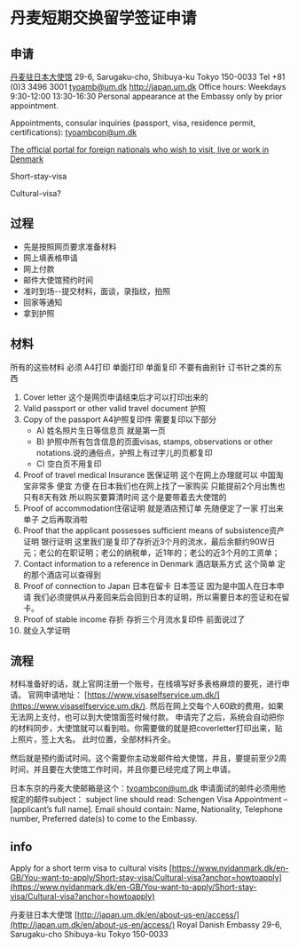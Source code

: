 # 丹麦短期交换留学签证申请

## 申请

[丹麦驻日本大使馆](http://japan.um.dk/en/)
29-6, Sarugaku-cho, Shibuya-ku
Tokyo 150-0033
Tel +81 (0)3 3496 3001
tyoamb@um.dk
http://japan.um.dk
Office hours: Weekdays 9:30-12:00 13:30-16:30
Personal appearance at the Embassy only by prior appointment.

Appointments, consular inquiries (passport, visa, residence permit, certifications): tyoambcon@um.dk

[The official portal for foreign nationals who wish to visit, live or work in Denmark](https://www.nyidanmark.dk/en-GB)

Short-stay-visa

Cultural-visa?













## 过程

- 先是按照网页要求准备材料
- 网上填表格申请
- 网上付款
- 邮件大使馆预约时间
- 准时到场--提交材料，面谈，录指纹，拍照
- 回家等通知
- 拿到护照

## 材料

所有的这些材料 必须 A4打印 单面打印 单面复印 不要有曲别针 订书针之类的东西

1. Cover letter 这个是网页申请结束后才可以打印出来的
2. Valid passport or other valid travel document  护照
3. Copy of the passport   A4护照复印件 需要复印以下部分
   - A) 姓名照片生日等信息页 就是第一页
   - B) 护照中所有包含信息的页面visas, stamps, observations or other notations.说的通俗点，护照上有过字儿的页都复印
   - C) 空白页不用复印
4. Proof of travel medical Insurance 医保证明 这个在网上办理就可以 中国淘宝非常多 便宜 方便 在日本我们也在网上找了一家购买 只能提前2个月出售也只有8天有效 所以购买要算清时间 这个是要带着去大使馆的
5. Proof of accommodation住宿证明 就是酒店预订单 先随便定了一家 打出来单子 之后再取消啦
6. Proof that the applicant possesses sufficient means of subsistence资产证明 银行证明 这里我们是复印了存折近3个月的流水，最后余额约90W日元；老公的在职证明；老公的纳税单，近1年的；老公的近3个月的工资单；
7. Contact information to a reference in Denmark 酒店联系方式 这个简单 定的那个酒店可以查得到
8. Proof of connection to Japan 日本在留卡 日本签证 因为是中国人在日本申请 我们必须提供从丹麦回来后会回到日本的证明，所以需要日本的签证和在留卡。
9. Proof of stable income  存折 存折三个月流水复印件 前面说过了
10. 就业入学证明

## 流程

材料准备好的话，就上官网注册一个账号，在线填写好多表格麻烦的要死，进行申请。
官网申请地址： [https://www.visaselfservice.um.dk/](https://www.visaselfservice.um.dk/).
然后在网上交每个人60欧的费用，如果无法网上支付，也可以到大使馆面签时候付款。
申请完了之后，系统会自动把你的材料同步，大使馆就可以看到啦。你需要做的就是把coverletter打印出来，贴上照片，签上大名。
此时位置，全部材料齐全。

然后就是预约面试时间。这个需要你主动发邮件给大使馆，并且，要提前至少2周时间，并且要在大使馆工作时间，并且你要已经完成了网上申请。

日本东京的丹麦大使邮箱是这个：tyoambcon@um.dk
申请面试的邮件必须用他规定的邮件subject：
subject line should read: Schengen Visa Appointment – [applicant’s full name]. Email should contain: Name, Nationality, Telephone number, Preferred date(s) to come to the Embassy.

## info

Apply for a short term visa to cultural visits
[https://www.nyidanmark.dk/en-GB/You-want-to-apply/Short-stay-visa/Cultural-visa?anchor=howtoapply](https://www.nyidanmark.dk/en-GB/You-want-to-apply/Short-stay-visa/Cultural-visa?anchor=howtoapply)

丹麦驻日本大使馆
[http://japan.um.dk/en/about-us-en/access/](http://japan.um.dk/en/about-us-en/access/)
Royal Danish Embassy 29-6, Sarugaku-cho Shibuya-ku Tokyo 150-0033

